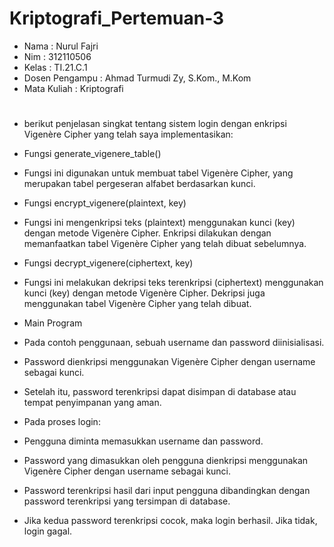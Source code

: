 # Kriptografi_Pertemuan-3

- Nama             : Nurul Fajri
- Nim              : 312110506
- Kelas            : TI.21.C.1
- Dosen Pengampu   : Ahmad Turmudi Zy, S.Kom., M.Kom
- Mata Kuliah      : Kriptografi


#
- berikut penjelasan singkat tentang sistem login dengan enkripsi Vigenère Cipher yang telah saya implementasikan:

- Fungsi generate_vigenere_table()
- Fungsi ini digunakan untuk membuat tabel Vigenère Cipher, yang merupakan tabel pergeseran alfabet berdasarkan kunci.

- Fungsi encrypt_vigenere(plaintext, key)
- Fungsi ini mengenkripsi teks (plaintext) menggunakan kunci (key) dengan metode Vigenère Cipher. Enkripsi dilakukan dengan memanfaatkan tabel Vigenère Cipher yang telah dibuat sebelumnya.

- Fungsi decrypt_vigenere(ciphertext, key)
- Fungsi ini melakukan dekripsi teks terenkripsi (ciphertext) menggunakan kunci (key) dengan metode Vigenère Cipher. Dekripsi juga menggunakan tabel Vigenère Cipher yang telah dibuat.

- Main Program

- Pada contoh penggunaan, sebuah username dan password diinisialisasi.
- Password dienkripsi menggunakan Vigenère Cipher dengan username sebagai kunci.
- Setelah itu, password terenkripsi dapat disimpan di database atau tempat penyimpanan yang aman.
- Pada proses login:
- Pengguna diminta memasukkan username dan password.
- Password yang dimasukkan oleh pengguna dienkripsi menggunakan Vigenère Cipher dengan username sebagai kunci.
- Password terenkripsi hasil dari input pengguna dibandingkan dengan password terenkripsi yang tersimpan di database.
- Jika kedua password terenkripsi cocok, maka login berhasil. Jika tidak, login gagal.
